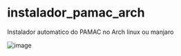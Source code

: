 # instalador_pamac_arch

Instalador automatico do PAMAC no Arch linux ou manjaro


![image](https://user-images.githubusercontent.com/70297459/216676243-1c2e97aa-fd66-452a-a826-904217898c05.png)
